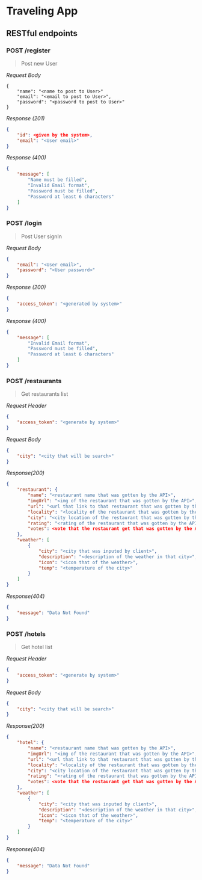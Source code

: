 # Traveling App

## RESTful endpoints

### POST /register

> Post new User

_Request Body_
```
{
    "name": "<name to post to User>"
    "email": "<email to post to User>",
    "password": "<password to post to User>"
}
```

_Response (201)_
```json
{
    "id": <given by the system>,
    "email": "<User email>"
}
```

_Response (400)_
```json
{
    "message": [
        "Name must be filled",
        "Invalid Email format",
        "Password must be filled",
        "Password at least 6 characters"
    ]
}
```

### POST /login

> Post User signIn

_Request Body_
```json
{
    "email": "<User email>",
    "password": "<User password>"
}
```

_Response (200)_
```json
{
    "access_token": "<generated by system>"
}
```

_Response (400)_
```json
{
    "message": [
        "Invalid Email format",
        "Password must be filled",
        "Password at least 6 characters"
    ]
}
```

### POST /restaurants

> Get restaurants list

_Request Header_
```json
{
    "access_token": "<generate by system>"
}
```

_Request Body_
```json
{
    "city": "<city that will be search>"
}
```

_Response(200)_
```json
{
    "restaurant": {
        "name": "<restaurant name that was gotten by the API>",
        "imgUrl": "<img of the restaurant that was gotten by the API>",
        "url": "<url that link to that restaurant that was gotten by the API>",
        "locality": "<locality of the restaurant that was gotten by the API>",
        "city": "<city location of the restaurant that was gotten by the API>",
        "rating": "<rating of the restaurant that was gotten by the API>",
        "votes": <vote that the restaurant get that was gotten by the API>
    },
    "weather": [
        {
            "city": "<city that was inputed by client>",
            "description": "<description of the weather in that city>",
            "icon": "<icon that of the weather>",
            "temp": "<temperature of the city>"
        }
    ]
}
```

_Response(404)_
```json
{
    "message": "Data Not Found"
}
```

### POST /hotels

> Get hotel list

_Request Header_
```json
{
    "access_token": "<generate by system>"
}
```

_Request Body_
```json
{
    "city": "<city that will be search>"
}
```

_Response(200)_
```json
{
    "hotel": {
        "name": "<restaurant name that was gotten by the API>",
        "imgUrl": "<img of the restaurant that was gotten by the API>",
        "url": "<url that link to that restaurant that was gotten by the API>",
        "locality": "<locality of the restaurant that was gotten by the API>",
        "city": "<city location of the restaurant that was gotten by the API>",
        "rating": "<rating of the restaurant that was gotten by the API>",
        "votes": <vote that the restaurant get that was gotten by the API>
    },
    "weather": [
        {
            "city": "<city that was inputed by client>",
            "description": "<description of the weather in that city>",
            "icon": "<icon that of the weather>",
            "temp": "<temperature of the city>"
        }
    ]
}
```

_Response(404)_
```json
{
    "message": "Data Not Found"
}
```